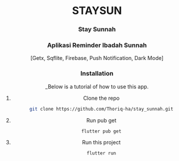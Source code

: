 <br />
<div align="center">

# STAYSUN
### Stay Sunnah
### Aplikasi Reminder Ibadah Sunnah

[Getx, Sqflite, Firebase, Push Notification, Dark Mode]
### Installation

_Below is a tutorial of how to use this app.

1. Clone the repo
   ```sh
   git clone https://github.com/Thoriq-ha/stay_sunnah.git
   ```
2. Run pub get
   ```sh
   flutter pub get
   ```
3. Run this project
   ```sh
   flutter run
   ```
